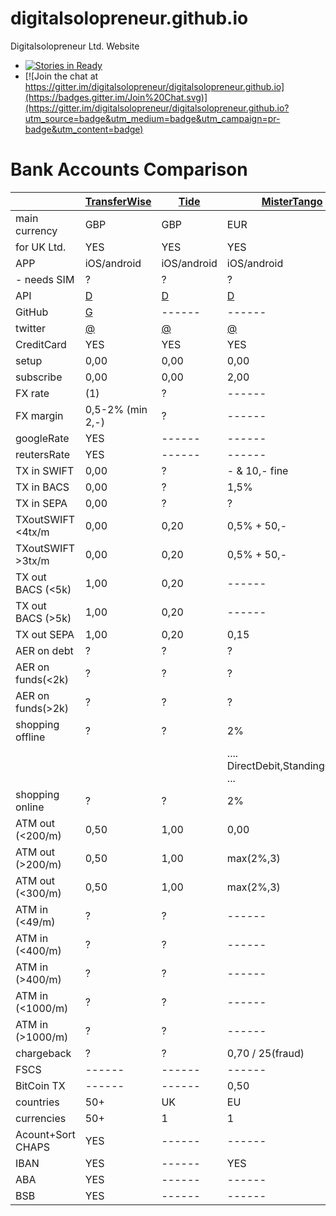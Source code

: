 # digitalsolopreneur.github.io

Digitalsolopreneur Ltd. Website

* [![Stories in Ready](https://badge.waffle.io/digitalsolopreneur/digitalsolopreneur.github.io.png?label=ready&title=Ready)](https://waffle.io/digitalsolopreneur/digitalsolopreneur.github.io)
* [![Join the chat at https://gitter.im/digitalsolopreneur/digitalsolopreneur.github.io](https://badges.gitter.im/Join%20Chat.svg)](https://gitter.im/digitalsolopreneur/digitalsolopreneur.github.io?utm_source=badge&utm_medium=badge&utm_campaign=pr-badge&utm_content=badge)


# Bank Accounts Comparison

<!-- API Documentation -->
[1]:https://api-docs.transferwise.com/v1/use-cases
[4]:https://bank.mistertango.com/api_v1_doc#/
[7]:https://apisandbox.mycashplus.co.uk/swagger/ui/index#!/Root_Infrastructure
[12]:https://tideapi.github.io/docs/
[19]:https://developer.starlingbank.com/
[20]:https://fire.com/docs/#authentication

<!-- GitHub -->
[2]:https://github.com/transferwise

<!-- Twitter -->
[13]:https://twitter.com/transferwise
[15]:https://twitter.com/tidebanking
[16]:https://twitter.com/mistertangolt
[18]:https://twitter.com/cashplus
[12]:https://twitter.com/RevolutApp
[14]:https://twitter.com/StarlingBank
[17]:https://twitter.com/PaywithFire

<!-- Detailed Pricing -->
[9]:https://mistertango.com/en/wp-content/uploads/Mistertango-pricelist.pdf
[3]:#cashplus
[5]:#revolut
[6]:#starling
[8]:#fire.com
[10]:#tide
[11]:#transferwise

|                 |[TransferWise][11]| [Tide][10]  |[MisterTango][9]|[CashPlus][3]| [Revolut][5]|[Starling][6]|[fire.com][8]|
|-----------------|------------------|-------------|----------------|-------------|-------------|-------------|-------------|
|main currency    |    GBP           | GBP         |    EUR         |  GBP        | GBP         |  GBP        |  GBP/EUR    |
|for UK Ltd.      |    YES           | YES         |    YES         |  YES        | YES         |  ------     |  YES        |
| APP             |  iOS/android     | iOS/android | iOS/android    | iOS/android | iOS/android | iOS/android | iOS/android |
| - needs SIM     |    ?             | ?           |    ?           |  ?          | YES         |  ?          |  ?          |
| API             |    [D](1)        | [D](12)     |    [D](4)      |  [D](7)     | ------      |  [D](19)    |  [D](20)    |
| GitHub          |    [G](2)        | ------      |    ------      |  ------     | ------      |  ------     |  ------     |
| twitter         |    [@](13)       | [@](15)     |    [@][16]     |  [@](18)    | [@](12)     |  [@](14)    |  [@](17)    |
|CreditCard       |    YES           | YES         |    YES         |  YES        | YES         |  YES        |  YES        | chip + pin + magnet stripe
| setup           |    0,00          | 0,00        |    0,00        |  ?          | ?           |  ?          |  100+40     |
|subscribe        |    0,00          | 0,00        |    2,00        |  YES: x/12  | ?           |  0,00       |  0,00       |
|FX rate          |    (1)           | ?           |    ------      |  ?          | (2)         |  (1)        |  1,25%      | (1)midMarket (2)interbankRate 
|FX margin        | 0,5-2% (min 2,-) | ?           |    ------      |  2,85%      | 0,00        |  X          |  ?          |
|googleRate       |    YES           | ------      |    ------      |  ------     | ?           |  ?          |  ?          |
|reutersRate      |    YES           | ------      |    ------      |  ------     | ?           |  ?          |  ?          |
|TX in  SWIFT     |    0,00          | ?           |  - & 10,- fine |  15,00      | ?           |  ?          | min(1%,0.49)| WORLDWIDE
|TX in  BACS      |    0,00          | ?           |    1,5%        |  0,00       | ?           |  0,00       | min(1%,0.49)| UK FastPayments/BACS/CHAPS
|TX in  SEPA      |    0,00          | ?           |    ?           |  15,00      | ?           |  ?          | min(1%,0.49)| EU
|TXoutSWIFT <4tx/m|    0,00          | 0,20        |   0,5% + 50,-  |  0,00       | 0,00        |  ?          |.49+max.05,1%|
|TXoutSWIFT >3tx/m|    0,00          | 0,20        |   0,5% + 50,-  |  0,99       | 0,00        |  ?          |.49+max.05,1%|
|TX out BACS (<5k)|    1,00          | 0,20        |    ------      |  ?          | 0,00        |  ?          |.49+max.05,1%| UK FastPayments/BACS/CHAPS
|TX out BACS (>5k)|    1,00          | 0,20        |    ------      |  ?          | 0,5%        |  ?          |.49+max.05,1%| UK FastPayments/BACS/CHAPS
|TX out SEPA      |    1,00          | 0,20        |    0,15        |  ?          | 0,00        |  ?          |.49+max.05,1%|
| AER on debt     |    ?             | ?           |    ?           |  ?          | ?           |  ?          |  ?          |
|AER on funds(<2k)|    ?             | ?           |    ?           |  ?          | ?           |  0,5%       |  ?          |
|AER on funds(>2k)|    ?             | ?           |    ?           |  ?          | ?           |  0,25%      |  ?          |
|shopping offline |    ?             | ?           |    2%          |  ------     | 0,00        |0,00 FP,DD,SO|  0,40       | use card
| | | |                              .... DirectDebit,StandingOrders ...                                                  | |
|shopping online  |    ?             | ?           |    2%          |  ------     | 0,00        |  0,00       |  0,40       | use card
|ATM out (<200/m) |    0,50          | 1,00        |    0,00        |  ?          | 0,00        |  0,00       |2+1%!EUR/!GBP|
|ATM out (>200/m) |    0,50          | 1,00        |    max(2%,3)   |  ?          | ?           |  ?          |2+1%!EUR/!GBP|
|ATM out (<300/m) |    0,50          | 1,00        |    max(2%,3)   |  ?          | ?           | 0,00 max:6tx|2+1%!EUR/!GBP|
|ATM in  (<49/m)  |    ?             | ?           |    ------      | 0,00        | 0,00        |  0,00       |  1%         |
|ATM in  (<400/m) |    ?             | ?           |    ------      | 0,00        | 0,00        |  0,00       |  0,49       |
|ATM in  (>400/m) |    ?             | ?           |    ------      | 0,00        | ?           |  0,00       |  ?          |
|ATM in  (<1000/m)|    ?             | ?           |    ------      | 0,00        | ?           |  0,00       |  ?          |
|ATM in  (>1000/m)|    ?             | ?           |    ------      |0,25%max20inP| ?           |  0,00       |  ?          |
|chargeback       |    ?             | ?           |0,70 / 25(fraud)|  ?          | ?           |  ?          |  ?          |
|FSCS             |  ------          | ------      |  ------        |------       | ------      | YES         | ------      |
|BitCoin TX       |  ------          | ------      |    0,50        |------       | ?           |  ?          |  ?          |
|countries        |    50+           | UK          |    EU          |  1          | 26+         |  ?          |  ?          |
|currencies       |    50+           | 1           |    1           |  1          | ?           |  ?          |  ?          |
|Acount+Sort CHAPS|   YES            | ------      |  ------        | YES         | ?           |  ?          |  ?          | GBP (AccountNumber+SortCode)
|IBAN             |   YES            | ------      |   YES          |------       | ?           |  ?          |  YES        | EUR (SWIFT/BIC+IBAN)
|ABA              |   YES            | ------      |  ------        |------       | ?           |  ?          |  ?          | USD (Routing/ABA+AccountNumber)
|BSB              |   YES            | ------      |  ------        |------       | ?           |  ?          |  ?          | AUD (BSBcode+AccountNumber)
